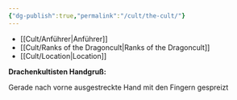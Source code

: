 ```yaml
---
{"dg-publish":true,"permalink":"/cult/the-cult/"}
---
```





- [[Cult/Anführer\|Anführer]]
- [[Cult/Ranks of the Dragoncult\|Ranks of the Dragoncult]]
- [[Cult/Location\|Location]]







**Drachenkultisten Handgruß:**

Gerade nach vorne ausgestreckte Hand mit den Fingern gespreizt

